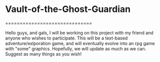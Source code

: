 # Vault-of-the-Ghost-Guardian
==============================

Hello guys, and gals, I will be working on this project with my friend and anyone who wishes to participate.
This will be a text-based adventure/exlporation game, and will eventually evolve into an rpg game with "some" graphics.
Hopefully, we will update as much as we can. Suggest as many things as you wish!
